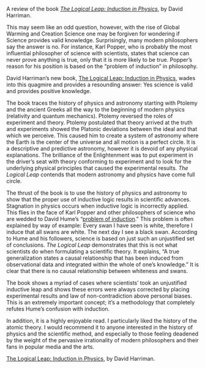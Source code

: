 

A review of the book [_The Logical Leap: Induction in Physics_](http://www.amazon.com/Logical-Leap-Induction-Physics/dp/0451230051/ref=sr_1_1?ie=UTF8&qid=1437774314&sr=8-1&keywords=the+logical+leap), by David Harriman.

  
  

This may seem like an odd question, however, with the rise of Global Warming and Creation Science one may be forgiven for wondering if Science provides valid knowledge. Surprisingly, many modern philosophers say the answer is no. For instance, Karl Popper, who is probably the most influential philosopher of science with scientists, states that science can never prove anything is true, only that it is more likely to be true. Popper’s reason for his position is based on the “problem of induction” in philosophy.

David Harriman’s new book, [The Logical Leap: Induction in Physics](http://www.amazon.com/Logical-Leap-Induction-Physics/dp/0451230051/ref=sr_1_1?ie=UTF8&qid=1437774314&sr=8-1&keywords=the+logical+leap), wades into this quagmire and provides a resounding answer: Yes science is valid and provides positive knowledge.

The book traces the history of physics and astronomy starting with Ptolemy and the ancient Greeks all the way to the beginning of modern physics (relativity and quantum mechanics). Ptolemy reversed the roles of experiment and theory. Ptolemy postulated that theory arrived at the truth and experiments showed the Platonic deviations between the ideal and that which we perceive. This caused him to create a system of astronomy where the Earth is the center of the universe and all motion is a perfect circle. It is a descriptive and predictive astronomy, however it is devoid of any physical explanations. The brilliance of the Enlightenment was to put experiment in the driver’s seat with theory conforming to experiment and to look for the underlying physical principles that caused the experimental results. _The Logical Leap_ contends that modern astronomy and physics have come full circle.

The thrust of the book is to use the history of physics and astronomy to show that the proper use of inductive logic results in scientific advances. Stagnation in physics occurs when inductive logic is incorrectly applied. This flies in the face of Karl Popper and other philosophers of science who are wedded to David Hume’s “[problem of induction](http://plato.stanford.edu/entries/induction-problem/).” This problem is often explained by way of example: Every swan I have seen is white, therefore I induce that all swans are white. The next day I see a black swan. According to Hume and his followers, science is based on just such an unjustified set of conclusions. _The Logical Leap_ demonstrates that this is not what scientists do when formulating a scientific theory. It explains, “A true generalization states a causal relationship that has been induced from observational data and integrated within the whole of one’s knowledge.” It is clear that there is no causal relationship between whiteness and swans.

The book shows a myriad of cases where scientists’ took an unjustified inductive leap and shows these errors were always corrected by placing experimental results and law of non-contradiction above personal biases. This is an extremely important concept; it’s a methodology that completely refutes Hume’s confusion with induction.

In addition, it is a highly enjoyable read. I particularly liked the history of the atomic theory. I would recommend it to anyone interested in the history of physics and the scientific method, and especially to those feeling deadened by the weight of the pervasive irrationality of modern philosophers and their fans in popular media and the arts.

[The Logical Leap: Induction in Physics](http://www.amazon.com/Logical-Leap-Induction-Physics/dp/0451230051/ref=sr_1_1?ie=UTF8&qid=1437774314&sr=8-1&keywords=the+logical+leap), by David Harriman.
